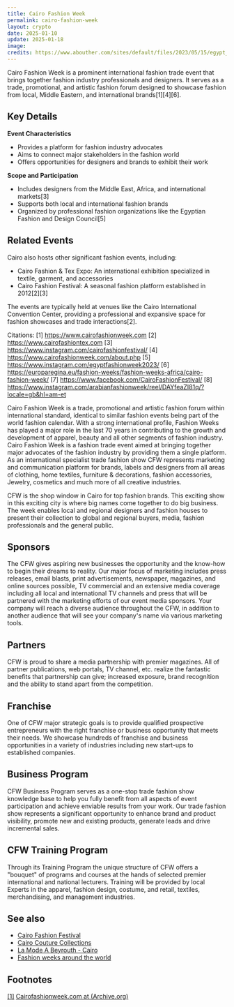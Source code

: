 ```yaml
---
title: Cairo Fashion Week
permalink: cairo-fashion-week
layout: crypto
date: 2025-01-10
update: 2025-01-18
image:
credits: https://www.abouther.com/sites/default/files/2023/05/15/egypt_fashion_week.jpg
---
```


Cairo Fashion Week is a prominent international fashion trade event that brings together fashion industry professionals and designers. It serves as a trade, promotional, and artistic fashion forum designed to showcase fashion from local, Middle Eastern, and international brands[1][4][6].

## Key Details

**Event Characteristics**
- Provides a platform for fashion industry advocates
- Aims to connect major stakeholders in the fashion world
- Offers opportunities for designers and brands to exhibit their work

**Scope and Participation**
- Includes designers from the Middle East, Africa, and international markets[3]
- Supports both local and international fashion brands
- Organized by professional fashion organizations like the Egyptian Fashion and Design Council[5]

## Related Events

Cairo also hosts other significant fashion events, including:
- Cairo Fashion & Tex Expo: An international exhibition specialized in textile, garment, and accessories
- Cairo Fashion Festival: A seasonal fashion platform established in 2012[2][3]

The events are typically held at venues like the Cairo International Convention Center, providing a professional and expansive space for fashion showcases and trade interactions[2].

Citations:
[1] https://www.cairofashionweek.com
[2] https://www.cairofashiontex.com
[3] https://www.instagram.com/cairofashionfestival/
[4] https://www.cairofashionweek.com/about.php
[5] https://www.instagram.com/egyptfashionweek2023/
[6] https://europaregina.eu/fashion-weeks/fashion-weeks-africa/cairo-fashion-week/
[7] https://www.facebook.com/CairoFashionFestival/
[8] https://www.instagram.com/arabianfashionweek/reel/DAYfeaZI81q/?locale=gb&hl=am-et

Cairo Fashion Week is a trade, promotional and artistic fashion forum within international standard, identical to similar fashion events being part of the world fashion calendar. With a strong international profile, Fashion Weeks has played a major role in the last 70 years in contributing to the growth and development of apparel, beauty and all other segments of fashion industry. Cairo Fashion Week is a fashion trade event aimed at bringing together major advocates of the fashion industry by providing them a single platform. As an international specialist trade fashion show CFW represents marketing and communication platform for brands, labels and designers from all areas of clothing, home textiles, furniture & decorations, fashion accessories, Jewelry, cosmetics and much more of all creative industries.

CFW is the shop window in Cairo for top fashion brands. This exciting show in this exciting city is where big names come together to do big business. The week enables local and regional designers and fashion houses to present their collection to global and regional buyers, media, fashion professionals and the general public.

## Sponsors

The CFW gives aspiring new businesses the opportunity and the know-how to begin their dreams to reality. Our major focus of marketing includes press releases, email blasts, print advertisements, newspaper, magazines, and online sources possible, TV commercial and an extensive media coverage including all local and international TV channels and press that will be partnered with the marketing efforts of our event media sponsors. Your company will reach a diverse audience throughout the CFW, in addition to another audience that will see your company's name via various marketing tools.


## Partners

CFW is proud to share a media partnership with premier magazines. All of partner publications, web portals, TV channel, etc. realize the fantastic benefits that partnership can give; increased exposure, brand recognition and the ability to stand apart from the competition.


## Franchise

One of CFW major strategic goals is to provide qualified prospective entrepreneurs with the right franchise or business opportunity that meets their needs. We showcase hundreds of franchise and business opportunities in a variety of industries including new start-ups to established companies.


## Business Program

CFW Business Program serves as a one-stop trade fashion show knowledge base to help you fully benefit from all aspects of event participation and achieve enviable results from your work. Our trade fashion show represents a significant opportunity to enhance brand and product visibility, promote new and existing products, generate leads and drive incremental sales.


## CFW Training Program

Through its Training Program the unique structure of CFW offers a "bouquet" of programs and courses at the hands of selected premier international and national lecturers. Training will be provided by local Experts in the apparel, fashion design, costume, and retail, textiles, merchandising, and management industries.

## See also

+ [Cairo Fashion Festival](cairo-fashion-festival)
+ [Cairo Couture Collections](cairo-couture-collections)
+ [La Mode A Beyrouth - Cairo](mode-a-beyrouth-cairo-la)
+ [Fashion weeks around the world](fashion-weeks-around-the-world)

## Footnotes

[[1]](#a1) <span id="f1"></span> [Cairofashionweek.com at (Archive.org)](https://web.archive.org/web/*/www.cairofashionweek.com)
